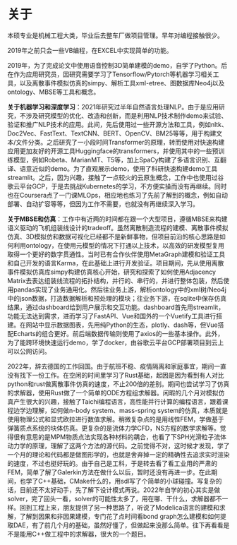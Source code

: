 # 关于

本硕专业是机械工程大类，毕业后去整车厂做项目管理。早年对编程接触很少。

2019年之前只会一些VB编程，在EXCEL中实现简单的功能。

2019年，为了完成论文中使用语音控制3D简单建模的demo，自学了Python。后在作为应用研究员，因研究需要学习了Tensorflow/Pytorch等机器学习相关工具，以及离散事件模拟仿真的simpy、解析工具xml-etree、图数据库Neo4j以及ontology、MBSE等工具和概念。

**关于机器学习和深度学习**：2021年研究过半年自然语言处理NLP。由于是应用研究，不涉及研究模型的优化、改造和创新，而是利用NLP技术制作demo来试验、验证和推广NLP技术的应用。此间，先后使用过一些开源方法和工具，例如nltk、Doc2Vec、FastText、TextCNN、BERT、OpenCV、BM25等等，用于构建文本/文件分类。之后研究了一小段时间Transformer的原理，转而使用对快速构建应用更加友好的开源工具Huggingface的transformers，并使用其中的一些预训练模型，例如Robeta、MarianMT、T5等，加上SpaCy构建了多语言识别、互翻译、语意近似的demo。为了直观展示demo，使用了科研快速构建demo工具streamlit。之后，因为兴趣，接触了一点较火的云原生概念，工作中也使用过谷歌云平台GCP，于是去挑战Kubernetes的学习，不方便实操而没有再继续。同时也在Coursera点了一门课MLOps，相应地也练习了先前了解到的概念，例如自动部署、自动扩容等等，但因为工作不需要，也就没有再继续深入学习。

**关于MBSE和仿真**：工作中有近两的时间都在跟一个大型项目，遵循MBSE来构建语义驱动的飞机组装线设计的tradeoff。虽然离散制造流程的建模、离散事件模拟仿真、3D模拟仿和数据可视化已经都不是新鲜事物，但项目前沿的核心思路是如何利用ontology，在使用元模型的情况下打通以上技术，以高效的研发模型复用取得一个更好的数字贯通性。当时已有合作伙伴使用MetaGraph建模和验证工具和自己开发的语言Karma，在此基础上进行开发验证。项目期间，先从使用离散事件模拟仿真库simpy构建仿真核心开始，研究和探索了如何使用Adjacency Matrix去表达组装线流程的拓扑结构，并行的、串行的，并进行整体包装，然后使用pandas实现了业务通用化。然后往业务上游，解析ontology中的xml树/Neo4j中的json数据，打造数据解析和预处理的模块；往业务下游，在sqlite中保存仿真结果，通过dashboard给到用户展示和交互功能。dashboard首先用streamlit，功能无法达到需求，进而学习了FastAPI、Vue和国外的一个Vuetify工具进行搭建。在网站中显示数据图表，先用纯Python的生态，plotly、dash等，但Vue搭配Echarts的组合更好。前后端数据传输则使用了axios的一些基本操作。此外，为了能跨环境快速运行demo，学了docker，由谷歌云平台GCP部署项目到云上可以公网访问。

2022年，辞去德国的工作回国。由于航班不稳、疫情隔离和家庭事宜，期间一直没有找下一份工作。在空闲的时间里学习了Rust基础，起因是因为看到有人对比python和rust做离散事件仿真的速度，不止200倍的差别。期间也尝试学习了仿真的求解器，使用Rust做了一个简单的ODE方程组求解器。闲暇的几个月对模拟仿真产生很大的兴趣，接触了Taichi编程语言，高性能并行计算的编程语言，跟着课程边学边理解，如何做n-body system、mass-spring system的仿真，本质就是使用物理公式和显式欧拉进行数值求解。稍微复杂点的是用线性FEM，学做基于弹簧质点系统的块体仿真。更复杂的是流体力学CFD，NS方程的数学求解等。觉得很有意思的是MPM物质点法实现各种材料的耦合，也看了下SPH光滑粒子流体动力学的原理，理解了这两个方法的源代码。之前觉得不对，这时候才发现，学了一个月的理论和代码都是做图形学的，也就是舍弃掉一定的精确性去追求实时渲染的速度，不过也挺好玩的。由于自己是工科，于是转去看了看工业用的严肃的FEM，简单了解了Galerkin方法在做什么以后，暂时还没有再进一步。在此期间，也学了C++基础，CMake什么的，用sdl写了个简单的小球碰撞。写复杂的话，目前还不太好动手，先了解下设计模式再说。2022年自学的初心其实是做solver，完了回头一看，solver的可能性太多了，用在哪、干什么，求解器都不一样。回到工程上来，朋友提供了另一种思路了，听说了Modelica语言的建模和求解，了解到因果和非因果建模，专门花了点时间看bond graph怎么建模和如何提取DAE，有了前几个月的基础，虽然好懂了，但做起来没那么简单。往下再看看是不是能用C++做工程中的求解器，很大的一个题目。